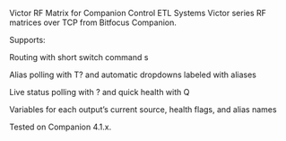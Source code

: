 Victor RF Matrix for Companion
Control ETL Systems Victor series RF matrices over TCP from Bitfocus Companion.

Supports:

Routing with short switch command s

Alias polling with T? and automatic dropdowns labeled with aliases

Live status polling with ? and quick health with Q

Variables for each output’s current source, health flags, and alias names

Tested on Companion 4.1.x.